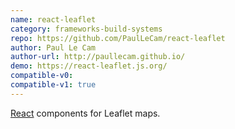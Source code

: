 ```yaml
---
name: react-leaflet
category: frameworks-build-systems
repo: https://github.com/PaulLeCam/react-leaflet
author: Paul Le Cam
author-url: http://paullecam.github.io/
demo: https://react-leaflet.js.org/
compatible-v0:
compatible-v1: true
---
```


<a href="https://reactjs.org/">React</a> components for Leaflet maps.
